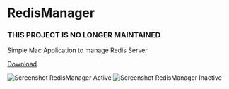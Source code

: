 # RedisManager

### THIS PROJECT IS NO LONGER MAINTAINED

Simple Mac Application to manage Redis Server

[Download](https://github.com/giuseppesalvo/RedisManager/raw/master/Redis%20Manager.zip)

![ Screenshot RedisManager Active ](https://raw.githubusercontent.com/giuseppesalvo/RedisManager/master/Screenshot1.png)
![ Screenshot RedisManager Inactive ](https://raw.githubusercontent.com/giuseppesalvo/RedisManager/master/Screenshot2.png)

